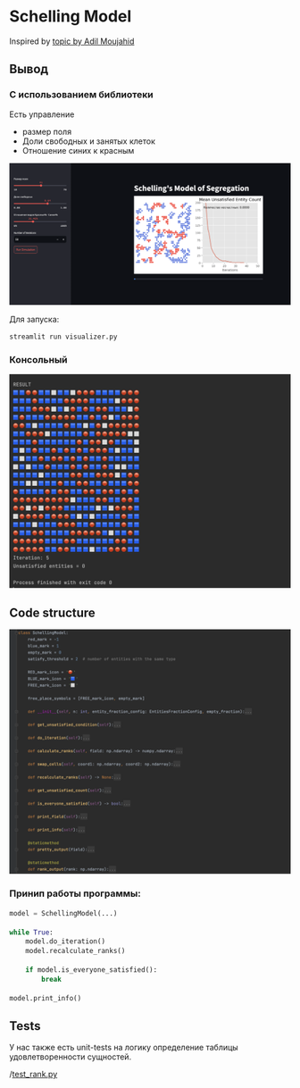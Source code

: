 # Schelling Model

Inspired by [topic by Adil Moujahid](https://adilmoujahid.com/posts/2020/05/streamlit-python-schelling/)

## Вывод

### С использованием библиотеки

Есть управление

- размер поля
- Доли свободных и занятых клеток
- Отношение синих к красным

![](media/web-result-1.png)

Для запуска:
```bash
streamlit run visualizer.py
```

### Консольный

![](media/output.png)

## Code structure

![](media/class_structure.png)

### Принип работы программы:

```python
model = SchellingModel(...)

while True:
    model.do_iteration()
    model.recalculate_ranks()

    if model.is_everyone_satisfied():
        break

model.print_info()
```

## Tests

У нас также есть unit-tests на логику определение таблицы удовлетворенности сущностей.

/[test_rank.py](test_rank.py)